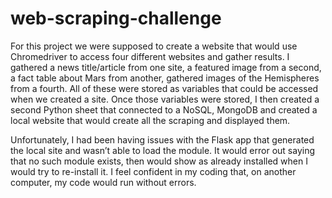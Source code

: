 # web-scraping-challenge
For this project we were supposed to create a website that would use Chromedriver to access four different websites and gather results. I gathered a news title/article from one site, a featured image from a second, a fact table about Mars from another, gathered images of the Hemispheres from a fourth. All of these were stored as variables that could be accessed when we created a site. Once those variables were stored, I then created a second Python sheet that connected to a NoSQL, MongoDB and created a local website that would create all the scraping and displayed them. 

Unfortunately, I had been having issues with the Flask app that generated the local site and wasn’t able to load the module. It would error out saying that no such module exists, then would show as already installed when I would try to re-install it. I feel confident in my coding that, on another computer, my code would run without errors.
